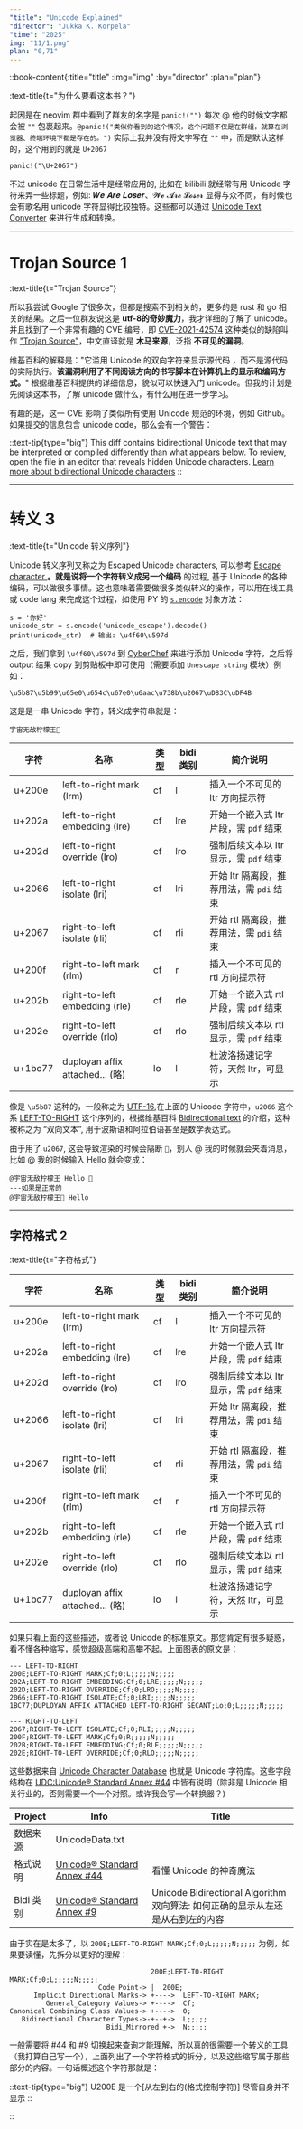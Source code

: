 ```yaml
---
"title": "Unicode Explained"
"director": "Jukka K. Korpela"
"time": "2025"
img: "11/1.png"
plan: "0,71"
---
```


::book-content{:title="title" :img="img" :by="director" :plan="plan"}

:text-title{t="为什么要看这本书？"}

起因是在 neovim 群中看到了群友的名字是 `panic!("")` 每次 @ 他的时候文字都会被 `""` 包裹起来。`@panic!("类似你看到的这个情况，这个问题不仅是在群组，就算在浏览器、终端环境下都是存在的。")` 实际上我并没有将文字写在 `""` 中，而是默认这样的，这个用到的就是 `U+2067` 

```
panic!("\U+2067")
```

不过 unicode 在日常生活中是经常应用的, 比如在 bilibili 就经常有用 Unicode 字符来弄一些标题，例如: 𝑾𝒆 𝑨𝒓𝒆 𝑳𝒐𝒔𝒆𝒓、𝓦𝓮 𝓐𝓻𝓮 𝓛𝓸𝓼𝓮𝓻 显得与众不同，有时候也会有歌名用 unicode 字符显得比较独特。这些都可以通过 [Unicode Text Converter](https://qaz.wtf/u/convert.cgi?text=We+Are+Loser) 来进行生成和转换。

---

# Trojan Source 1
:text-title{t="Trojan Source"}

所以我尝试 Google 了很多次，但都是搜索不到相关的，更多的是 rust 和 go 相关的结果。之后一位群友说这是 **utf-8的奇妙魔力**，我才详细的了解了 unicode。并且找到了一个非常有趣的 CVE 编号，即 [CVE-2021-42574](https://nvd.nist.gov/vuln/detail/CVE-2021-42574) 这种类似的缺陷叫作 ["Trojan Source"](https://en.wikipedia.org/wiki/Trojan_Source)，中文直译就是 **木马来源**，泛指 **不可见的漏洞**。

维基百科的解释是："它滥用 Unicode 的双向字符来显示源代码 ，而不是源代码的实际执行。**该漏洞利用了不同阅读方向的书写脚本在计算机上的显示和编码方式。**" 根据维基百科提供的详细信息，貌似可以快速入门 unicode。但我的计划是先阅读这本书，了解 unicode 做什么，有什么用在进一步学习。

有趣的是，这一 CVE 影响了类似所有使用 Unicode 规范的环境，例如 Github。如果提交的信息包含 unicode code，那么会有一个警告：

::text-tip{type="big"}
This diff contains bidirectional Unicode text that may be interpreted or compiled differently than what appears below. To review, open the file in an editor that reveals hidden Unicode characters. [Learn more about bidirectional Unicode characters](https://github.blog/changelog/2021-10-31-warning-about-bidirectional-unicode-text/)
::

---

# 转义 3
:text-title{t="Unicode 转义序列"}

Unicode 转义序列又称之为 Escaped Unicode characters, 可以参考 [Escape character ](https://en.wikipedia.org/wiki/Escape_character) **。就是说将一个字符转义成另一个编码** 的过程, 基于 Unicode 的各种编码，可以做很多事情。这也意味着需要做很多类似转义的操作，可以用在线工具或 code lang 来完成这个过程，如使用 PY 的 [`s.encode`](https://docs.python.org/3/howto/unicode.html) 对象方法：

```
s = '你好'
unicode_str = s.encode('unicode_escape').decode()
print(unicode_str)  # 输出: \u4f60\u597d
```

之后，我们拿到 `\u4f60\u597d` 到 [CyberChef](https://gchq.github.io/CyberChef/) 来进行添加 Unicode 字符，之后将 output 结果 copy 到剪贴板中即可使用（需要添加 `Unescape string` 模块）例如：

```
\u5b87\u5b99\u65e0\u654c\u67e0\u6aac\u738b\u2067\uD83C\uDF4B
```


这是是一串 Unicode 字符，转义成字符串就是：

```
宇宙无敌柠檬王⁧🍋
```

| 字符   | 名称                                 | 类型 | bidi 类别 | 简介说明                           |
|----------|--------------------------------------|------|-----------|------------------------------------|
| u+200e   | left-to-right mark (lrm)             | cf   | l         | 插入一个不可见的 ltr 方向提示符    |
| u+202a   | left-to-right embedding (lre)        | cf   | lre       | 开始一个嵌入式 ltr 片段，需 `pdf` 结束 |
| u+202d   | left-to-right override (lro)         | cf   | lro       | 强制后续文本以 ltr 显示，需 `pdf` 结束 |
| u+2066   | left-to-right isolate (lri)          | cf   | lri       | 开始 ltr 隔离段，推荐用法，需 `pdi` 结束 |
| u+2067   | right-to-left isolate (rli)          | cf   | rli       | 开始 rtl 隔离段，推荐用法，需 `pdi` 结束 |
| u+200f   | right-to-left mark (rlm)             | cf   | r         | 插入一个不可见的 rtl 方向提示符    |
| u+202b   | right-to-left embedding (rle)        | cf   | rle       | 开始一个嵌入式 rtl 片段，需 `pdf` 结束 |
| u+202e   | right-to-left override (rlo)         | cf   | rlo       | 强制后续文本以 rtl 显示，需 `pdf` 结束 |
| u+1bc77  | duployan affix attached... (略)      | lo   | l         | 杜波洛扬速记字符，天然 ltr，可显示 |

像是 `\u5b87` 这种的，一般称之为 [UTF-16](https://en.wikipedia.org/wiki/UTF-16),在上面的 Unicode 字符中，`u2066` 这个系 [LEFT-TO-RIGHT](https://www.compart.com/en/unicode/U+2066#UNC_DB) 这个序列的，根据维基百科 [Bidirectional text](https://en.wikipedia.org/wiki/Bidirectional_text) 的介绍，这种被称之为 “双向文本”, 用于波斯语和阿拉伯语甚至是数学表达式。

由于用了 `u2067`, 这会导致渲染的时候会隔断 `🍋`，别人 @ 我的时候就会夹着消息，比如 @ 我的时候输入 Hello 就会变成：

```
@宇宙无敌柠檬王 Hello 🍋
---如果是正常的
@宇宙无敌柠檬王🍋 Hello
```

---

## 字符格式 2
:text-title{t="字符格式"}

| 字符   | 名称                                 | 类型 | bidi 类别 | 简介说明                           |
|----------|--------------------------------------|------|-----------|------------------------------------|
| u+200e   | left-to-right mark (lrm)             | cf   | l         | 插入一个不可见的 ltr 方向提示符    |
| u+202a   | left-to-right embedding (lre)        | cf   | lre       | 开始一个嵌入式 ltr 片段，需 `pdf` 结束 |
| u+202d   | left-to-right override (lro)         | cf   | lro       | 强制后续文本以 ltr 显示，需 `pdf` 结束 |
| u+2066   | left-to-right isolate (lri)          | cf   | lri       | 开始 ltr 隔离段，推荐用法，需 `pdi` 结束 |
| u+2067   | right-to-left isolate (rli)          | cf   | rli       | 开始 rtl 隔离段，推荐用法，需 `pdi` 结束 |
| u+200f   | right-to-left mark (rlm)             | cf   | r         | 插入一个不可见的 rtl 方向提示符    |
| u+202b   | right-to-left embedding (rle)        | cf   | rle       | 开始一个嵌入式 rtl 片段，需 `pdf` 结束 |
| u+202e   | right-to-left override (rlo)         | cf   | rlo       | 强制后续文本以 rtl 显示，需 `pdf` 结束 |
| u+1bc77  | duployan affix attached... (略)      | lo   | l         | 杜波洛扬速记字符，天然 ltr，可显示 |

如果只看上面的这些描述，或者说 Unicode 的标准原文。那您肯定有很多疑惑，看不懂各种缩写，感觉超级高端和高攀不起。上面图表的原文是：

```
--- LEFT-TO-RIGHT
200E;LEFT-TO-RIGHT MARK;Cf;0;L;;;;;N;;;;;
202A;LEFT-TO-RIGHT EMBEDDING;Cf;0;LRE;;;;;N;;;;;
202D;LEFT-TO-RIGHT OVERRIDE;Cf;0;LRO;;;;;N;;;;;
2066;LEFT-TO-RIGHT ISOLATE;Cf;0;LRI;;;;;N;;;;;
1BC77;DUPLOYAN AFFIX ATTACHED LEFT-TO-RIGHT SECANT;Lo;0;L;;;;;N;;;;;

--- RIGHT-TO-LEFT
2067;RIGHT-TO-LEFT ISOLATE;Cf;0;RLI;;;;;N;;;;;
200F;RIGHT-TO-LEFT MARK;Cf;0;R;;;;;N;;;;;
202B;RIGHT-TO-LEFT EMBEDDING;Cf;0;RLE;;;;;N;;;;;
202E;RIGHT-TO-LEFT OVERRIDE;Cf;0;RLO;;;;;N;;;;;
```

这些数据来自 [Unicode Character Database](https://www.unicode.org/Public/UNIDATA/UnicodeData.txt) 也就是 Unicode 字符库。这些字段结构在 [UDC:Unicode® Standard Annex #44](https://www.unicode.org/reports/tr44/#UnicodeData.txt) 中皆有说明（除非是 Unicode 相关行业的，否则需要一个一个对照。或许我会写一个转换器？)

| Project | Info | Title |
| --- | --- | --- | 
| 数据来源 | UnicodeData.txt | |
| 格式说明 | [Unicode® Standard Annex #44](https://www.unicode.org/reports/tr44/#UnicodeData.txt) | 看懂 Unicode 的神奇魔法 |
| Bidi 类别 | [Unicode® Standard Annex #9](https://www.unicode.org/reports/tr9/) |Unicode Bidirectional Algorithm 双向算法: 如何正确的显示从左还是从右到左的内容 |

由于实在是太多了，以 `200E;LEFT-TO-RIGHT MARK;Cf;0;L;;;;;N;;;;;` 为例，如果要读懂，先拆分以更好的理解：

```
                                   200E;LEFT-TO-RIGHT MARK;Cf;0;L;;;;;N;;;;;
                      Code Point-> |  200E;                                 
      Implicit Directional Marks-> +---->  LEFT-TO-RIGHT MARK;              
         General_Category Values-> +---->  Cf;                              
Canonical Combining Class Values-> +---->  0;                               
   Bidirectional Character Types->-+--+->  L;;;;;                           
                        Bidi_Mirrored +->  N;;;;;                           
```

一般需要将 #44 和 #9 切换起来查询才能理解，所以真的很需要一个转义的工具（我打算自己写一个），上面列出了一个字符格式的拆分，以及这些缩写属于那些部分的内容。一句话概述这个字符那就是：

::text-tip{type="big"}
U200E 是一个[从左到右的(格式控制字符)] 尽管自身并不显示
::

::
